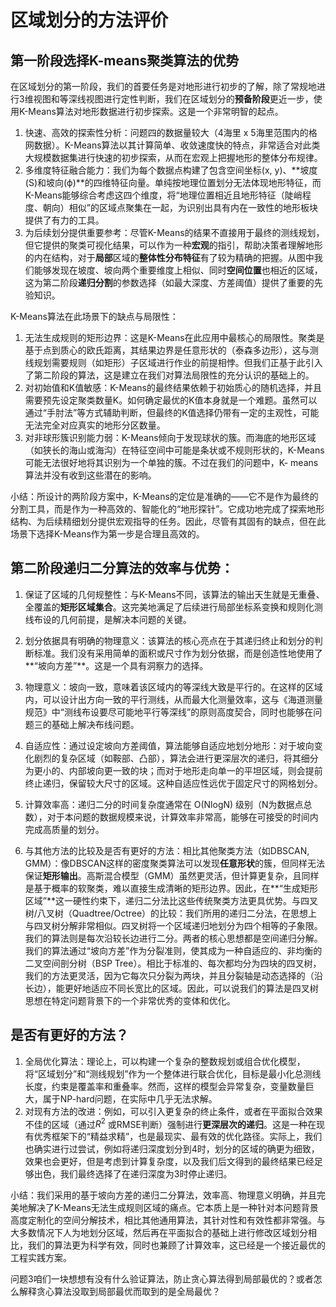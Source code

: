 # 区域划分的方法评价
## 第一阶段选择K-means聚类算法的优势
在区域划分的第一阶段，我们的首要任务是对地形进行初步的了解，除了常规地进行3维视图和等深线视图进行定性判断，我们在区域划分的**预备阶段**更近一步，使用K-Means算法对地形数据进行初步探索。这是一个非常明智的起点。
1. 快速、高效的探索性分析：问题四的数据量较大（4海里 x 5海里范围内的格网数据）。K-Means算法以其计算简单、收敛速度快的特点，非常适合对此类大规模数据集进行快速的初步探索，从而在宏观上把握地形的整体分布规律。
2. 多维度特征融合能力：我们为每个数据点构建了包含空间坐标(x, y)、**坡度(S)和坡向(ϕ)**的四维特征向量。单纯按地理位置划分无法体现地形特征，而K-Means能够综合考虑这四个维度，将“地理位置相近且地形特征（陡峭程度、朝向）相似”的区域点聚集在一起，为识别出具有内在一致性的地形板块提供了有力的工具。
3. 为后续划分提供重要参考：尽管K-Means的结果不直接用于最终的测线规划，但它提供的聚类可视化结果，可以作为一种**宏观**的指引，帮助决策者理解地形的内在结构，对于**局部**区域的**整体性分布特征**有了较为精确的把握。从图中我们能够发现在坡度、坡向两个重要维度上相似、同时**空间位置**也相近的区域，这为第二阶段**递归分割**的参数选择（如最大深度、方差阈值）提供了重要的先验知识。

K-Means算法在此场景下的缺点与局限性：

1. 无法生成规则的矩形边界：这是K-Means在此应用中最核心的局限性。聚类是基于点到质心的欧氏距离，其结果边界是任意形状的（泰森多边形），这与测线规划需要规则（如矩形）子区域进行作业的前提相悖。但我们正基于此引入了第二阶段的算法，这是建立在我们对算法局限性的充分认识的基础上的。
2. 对初始值和K值敏感：K-Means的最终结果依赖于初始质心的随机选择，并且需要预先设定聚类数量K。如何确定最优的K值本身就是一个难题。虽然可以通过“手肘法”等方式辅助判断，但最终的K值选择仍带有一定的主观性，可能无法完全对应真实的地形分区数量。
3. 对非球形簇识别能力弱：K-Means倾向于发现球状的簇。而海底的地形区域（如狭长的海山或海沟）在特征空间中可能是条状或不规则形状的，K-Means可能无法很好地将其识别为一个单独的簇。不过在我们的问题中，K- means算法并没有收到这些潜在的影响。

小结：所设计的两阶段方案中，K-Means的定位是准确的——它不是作为最终的分割工具，而是作为一种高效的、智能化的“地形探针”。它成功地完成了探索地形结构、为后续精细划分提供宏观指导的任务。因此，尽管有其固有的缺点，但在此场景下选择K-Means作为第一步是合理且高效的。

## 第二阶段递归二分算法的效率与优势：

1. 保证了区域的几何规整性：与K-Means不同，该算法的输出天生就是无重叠、全覆盖的**矩形区域集合**。这完美地满足了后续进行局部坐标系变换和规则化测线布设的几何前提，是解决本问题的关键。

2. 划分依据具有明确的物理意义：该算法的核心亮点在于其递归终止和划分的判断标准。我们没有采用简单的面积或尺寸作为划分依据，而是创造性地使用了**“坡向方差”**。这是一个具有洞察力的选择。

3. 物理意义：坡向一致，意味着该区域内的等深线大致是平行的。在这样的区域内，可以设计出方向一致的平行测线，从而最大化测量效率，这与《海道测量规范》中“测线布设要尽可能地平行等深线”的原则高度契合，同时也能够在问题三的基础上解决布线问题。

4. 自适应性：通过设定坡向方差阈值，算法能够自适应地划分地形：对于坡向变化剧烈的复杂区域（如鞍部、凸部），算法会进行更深层次的递归，将其细分为更小的、内部坡向更一致的块；而对于地形走向单一的平坦区域，则会提前终止递归，保留较大尺寸的区域。这种自适应性远优于固定尺寸的网格划分。

5. 计算效率高：递归二分的时间复杂度通常在 O(NlogN) 级别（N为数据点总数），对于本问题的数据规模来说，计算效率非常高，能够在可接受的时间内完成高质量的划分。

6. 与其他方法的比较及是否有更好的方法：相比其他聚类方法（如DBSCAN, GMM）：像DBSCAN这样的密度聚类算法可以发现**任意形状**的簇，但同样无法保证**矩形输出**。高斯混合模型（GMM）虽然更灵活，但计算更复杂，且同样是基于概率的软聚类，难以直接生成清晰的矩形边界。因此，在**“生成矩形区域”**这一硬性约束下，递归二分法比这些传统聚类方法更具优势。与四叉树/八叉树（Quadtree/Octree）的比较：我们所用的递归二分法，在思想上与四叉树分解非常相似。四叉树将一个区域递归地划分为四个相等的子象限。我们的算法则是每次沿较长边进行二分。两者的核心思想都是空间递归分解。我们的算法通过“坡向方差”作为分裂准则，使其成为一种自适应的、非均衡的二叉空间剖分树（BSP Tree）。相比于标准的、每次都均分为四块的四叉树，我们的方法更灵活，因为它每次只分裂为两块，并且分裂轴是动态选择的（沿长边），能更好地适应不同长宽比的区域。因此，可以说我们的算法是四叉树思想在特定问题背景下的一个非常优秀的变体和优化。

## 是否有更好的方法？

1. 全局优化算法：理论上，可以构建一个复杂的整数规划或组合优化模型，将“区域划分”和“测线规划”作为一个整体进行联合优化，目标是最小化总测线长度，约束是覆盖率和重叠率。然而，这样的模型会异常复杂，变量数量巨大，属于NP-hard问题，在实际中几乎无法求解。
2. 对现有方法的改进：例如，可以引入更复杂的终止条件，或者在平面拟合效果不佳的区域（通过$R^2$ 或RMSE判断）强制进行**更深层次的递归**。这是一种在现有优秀框架下的“精益求精”，也是最现实、最有效的优化路径。实际上，我们也确实进行过尝试，例如将递归深度划分到4时，划分的区域的确更为细致，效果也会更好，但是考虑到计算复杂度，以及我们后文得到的最终结果已经足够出色，我们最终选择了在递归深度为3时停止递归。

小结：我们采用的基于坡向方差的递归二分算法，效率高、物理意义明确，并且完美地解决了K-Means无法生成规则区域的痛点。它本质上是一种针对本问题背景高度定制化的空间分解技术，相比其他通用算法，其针对性和有效性都非常强。与大多数情况下人为地划分区域，然后再在平面拟合的基础上进行修改区域划分相比，我们的算法更为科学有效，同时也兼顾了计算效率，这已经是一个接近最优的工程实践方案。


问题3咱们一块想想有没有什么验证算法，防止贪心算法得到局部最优的？或者怎么解释贪心算法没取到局部最优而取到的是全局最优？